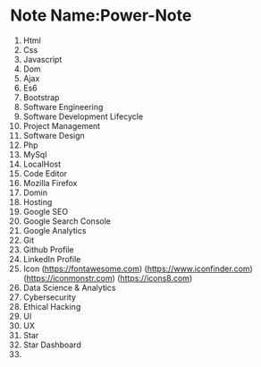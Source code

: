 # Note Name:Power-Note
1. Html 
2. Css 
3. Javascript
4. Dom
5. Ajax
6. Es6
7. Bootstrap
8. Software Engineering
9. Software Development Lifecycle
10. Project Management
11. Software Design
12. Php
13. MySql
14. LocalHost
15. Code Editor
16. Mozilla Firefox
17. Domin
18. Hosting
19. Google SEO                                                                                                                
20. Google Search Console
21. Google Analytics
22. Git
23. Github Profile
24. LinkedIn Profile
25. Icon (https://fontawesome.com) (https://www.iconfinder.com) (https://iconmonstr.com) (https://icons8.com)
26. Data Science & Analytics
27. Cybersecurity
28. Ethical Hacking
29. UI 
30. UX
31. Star 
32. Star Dashboard 
33.
